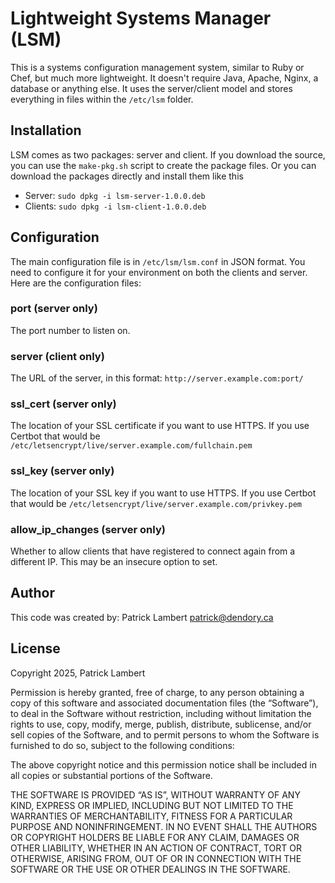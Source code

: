 # Lightweight Systems Manager (LSM)

This is a systems configuration management system, similar to Ruby or Chef, but much more lightweight. It doesn't require Java, Apache, Nginx, a database or anything else. It uses the server/client model and stores everything in files within the `/etc/lsm` folder.


## Installation

LSM comes as two packages: server and client. If you download the source, you can use the `make-pkg.sh` script to create the package files. Or you can download the packages directly and install them like this
* Server: `sudo dpkg -i lsm-server-1.0.0.deb`
* Clients: `sudo dpkg -i lsm-client-1.0.0.deb`


## Configuration

The main configuration file is in `/etc/lsm/lsm.conf` in JSON format. You need to configure it for your environment on both the clients and server. Here are the configuration files:

### port (server only)
The port number to listen on.

### server (client only)
The URL of the server, in this format: `http://server.example.com:port/`

### ssl_cert (server only)
The location of your SSL certificate if you want to use HTTPS. If you use Certbot that would be `/etc/letsencrypt/live/server.example.com/fullchain.pem`

### ssl_key (server only)
The location of your SSL key if you want to use HTTPS. If you use Certbot that would be `/etc/letsencrypt/live/server.example.com/privkey.pem`

### allow_ip_changes (server only)
Whether to allow clients that have registered to connect again from a different IP. This may be an insecure option to set.


## Author

This code was created by: Patrick Lambert <patrick@dendory.ca>


## License

Copyright 2025, Patrick Lambert

Permission is hereby granted, free of charge, to any person obtaining a copy of this software and associated documentation files (the “Software”), to deal in the Software without restriction, including without limitation the rights to use, copy, modify, merge, publish, distribute, sublicense, and/or sell copies of the Software, and to permit persons to whom the Software is furnished to do so, subject to the following conditions:

The above copyright notice and this permission notice shall be included in all copies or substantial portions of the Software.

THE SOFTWARE IS PROVIDED “AS IS”, WITHOUT WARRANTY OF ANY KIND, EXPRESS OR IMPLIED, INCLUDING BUT NOT LIMITED TO THE WARRANTIES OF MERCHANTABILITY, FITNESS FOR A PARTICULAR PURPOSE AND NONINFRINGEMENT. IN NO EVENT SHALL THE AUTHORS OR COPYRIGHT HOLDERS BE LIABLE FOR ANY CLAIM, DAMAGES OR OTHER LIABILITY, WHETHER IN AN ACTION OF CONTRACT, TORT OR OTHERWISE, ARISING FROM, OUT OF OR IN CONNECTION WITH THE SOFTWARE OR THE USE OR OTHER DEALINGS IN THE SOFTWARE.
